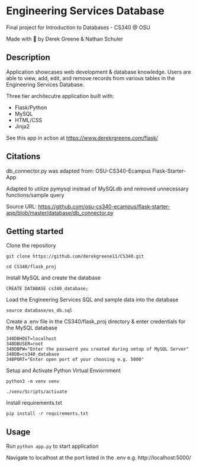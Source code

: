 # Engineering Services Database

Final project for Introduction to Databases - CS340 @ OSU

Made with :green_heart: by Derek Greene & Nathan Schuler

## Description

Application showcases web development & database knowledge. Users are able to view, add, edit, and remove records from various tables in the Engineering Services Database. 

Three tier architecutre application built with:

- Flask/Python
- MySQL
- HTML/CSS
- Jinja2

See this app in action at https://www.derekrgreene.com/flask/

## Citations

db_connector.py was adapted from: OSU-CS340-Ecampus Flask-Starter-App

Adapted to utilize pymysql instead of MySQLdb and removed unnecessary functions/sample query

Source URL: https://github.com/osu-cs340-ecampus/flask-starter-app/blob/master/database/db_connector.py

## Getting started

Clone the repository

`git clone https://github.com/derekgreene11/CS340.git`

`cd CS340/flask_proj`

Install MySQL and create the database

`CREATE DATABASE cs340_database;`

Load the Engineering Services SQL and sample data into the database

`source database/es_db.sql`

Create a .env file in the CS340/flask_proj directory & enter credentials for the MySQL database 

```
340DBHOST=localhost
340DBUSER=root
340DBPW="Enter the password you created during setup of MySQL Server"
340DB=cs340_database
340PORT="Enter open port of your choosing e.g. 5000"
```

Setup and Activate Python Virtual Enviornment

`python3 -m venv venv`

`./venv/Scripts/activate`

Install requirements.txt

`pip install -r requirements.txt`

## Usage

Run `python app.py` to start application
 
Navigate to localhost at the port listed in the .env e.g. http://localhost:5000/